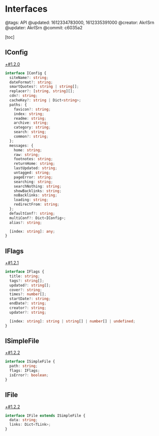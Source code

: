 # Interfaces

@tags: API
@updated: 1612334783000, 1612335391000
@creator: AkrISrn
@updater: AkrISrn
@commit: c6035a2

[toc]

## IConfig

[+#1.2.0](/snippets/latest-version.md)

```ts
interface IConfig {
  siteName?: string;
  dateFormat?: string;
  smartQuotes?: string | string[];
  replacer?: [string, string][];
  cdn?: string;
  cacheKey?: string | Dict<string>;
  paths: {
    favicon?: string;
    index: string;
    readme: string;
    archive: string;
    category: string;
    search: string;
    common?: string;
  };
  messages: {
    home: string;
    raw: string;
    footnotes: string;
    returnHome: string;
    lastUpdated: string;
    untagged: string;
    pageError: string;
    searching: string;
    searchNothing: string;
    showBacklinks: string;
    noBacklinks: string;
    loading: string;
    redirectFrom: string;
  };
  defaultConf?: string;
  multiConf?: Dict<IConfig>;
  alias?: string;

  [index: string]: any;
}
```

## IFlags

[+#1.2.1](/snippets/latest-version.md)

```ts
interface IFlags {
  title: string;
  tags?: string[];
  updated?: string[];
  cover?: string;
  times?: number[];
  startDate?: string;
  endDate?: string;
  creator?: string;
  updater?: string;

  [index: string]: string | string[] | number[] | undefined;
}
```

## ISimpleFile

[+#1.2.2](/snippets/latest-version.md)

```ts
interface ISimpleFile {
  path: string;
  flags: IFlags;
  isError?: boolean;
}
```

## IFile

[+#1.2.2](/snippets/latest-version.md)

```ts
interface IFile extends ISimpleFile {
  data: string;
  links: Dict<TLink>;
}
```
